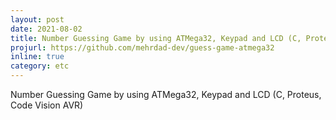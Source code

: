 ```yaml
---
layout: post
date: 2021-08-02
title: Number Guessing Game by using ATMega32, Keypad and LCD (C, Proteus, Code Vision AVR)
projurl: https://github.com/mehrdad-dev/guess-game-atmega32
inline: true
category: etc
---
```




Number Guessing Game by using ATMega32, Keypad and LCD (C, Proteus, Code Vision AVR)